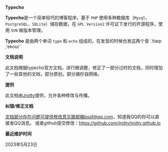 **Typecho**

**Typecho**是一个简单轻巧的博客程序。基于 `PHP` 使用多种数据库（`Mysql`、`PostgreSQL`、`SQLite`）储存数据，在 `GPL Version2` 许可证下发行的开源程序，使用 `SVN` 做版本管理。

**Typecho** 是由两个单词 `type` 和 `echo` 组成的，在发音的时候也发这两个音 `/taɪpˌ'ekoʊ/``


**文档说明**

此文档根据typecho官方文档，进行微调整，修正了一部分过时的文档，同时增加了一些其他的文档，部分原创，部分摘抄自网络。

**提供**

此文档由[Jrotty](http://blog.zezeshe.com)提供，允许各种修改与传播。

**纠错/修正文档**

文档部分存在问题可提供修改意见致邮箱bssf@qq.com，知道我QQ的你可以直接发QQ消息。
或者github提交修改：https://github.com/jrotty/jrotty.github.io

**最近维护时间**

2023年5月23日

